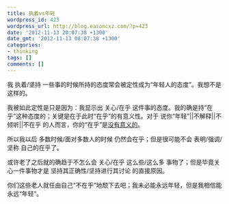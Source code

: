 ```yaml
---
title: 执着vs年轻
wordpress_id: 423
wordpress_url: http://blog.easoncxz.com/?p=423
date: '2012-11-13 20:07:38 +1300'
date_gmt: '2012-11-13 08:07:38 +1300'
categories:
- thinking
tags: []
comments: []
---
```

<p>我 执着/坚持 一些事的时候所持的态度常会被定性成为“年轻人的态度”。我想不是这样的。</p>
<p>我被如此定性是只是因为：我显示出 关心/在乎 这件事的态度。我的确是持“在乎”这种态度的；关键是在于此时“在乎”的有意义性。对于 说你“年轻”||不解释||不倾听||不在乎 的人而言，你的“在乎”是<a href="http://blog.easoncxz.com/?p=425" target="_blank">没有意义的</a>。</p>
<p>所以我以后 多数时候/面对多数人的时候 仍然会在乎；但是很可能不会 表明/强调/坚称 自己的在乎了。</p>
<p>或许老了之后就的确趋于不怎么会 关心/在乎 这么些/这么多 事物了；但是毕竟关心一件事物才是 坚持其正确性/坚持进行其讨论 的直接原因。</p>
<p>你们这些老人就任由自己“不在乎”地颓下去吧；我未必能永远年轻，但是我相信能永远“年轻”。</p>
<p>&nbsp;</p>
